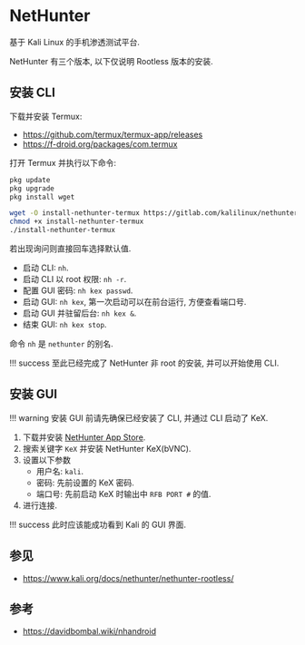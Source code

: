 # NetHunter

基于 Kali Linux 的手机渗透测试平台.  

NetHunter 有三个版本, 以下仅说明 Rootless 版本的安装.  

## 安装 CLI

下载并安装 Termux:  

- <https://github.com/termux/termux-app/releases>
- <https://f-droid.org/packages/com.termux>

打开 Termux 并执行以下命令:  

```sh
pkg update
pkg upgrade
pkg install wget

wget -O install-nethunter-termux https://gitlab.com/kalilinux/nethunter/build-scripts/kali-nethunter-project/raw/master/nethunter-rootless/install-nethunter-termux # short url: https://bit.ly/3bvdkvh
chmod +x install-nethunter-termux
./install-nethunter-termux
```

若出现询问则直接回车选择默认值.  

- 启动 CLI: `nh`.
- 启动 CLI 以 root 权限: `nh -r`.
- 配置 GUI 密码: `nh kex passwd`.
- 启动 GUI: `nh kex`, 第一次启动可以在前台运行, 方便查看端口号.
- 启动 GUI 并驻留后台: `nh kex &`.
- 结束 GUI: `nh kex stop`.

命令 `nh` 是 `nethunter` 的别名.  

!!! success
    至此已经完成了 NetHunter 非 root 的安装, 并可以开始使用 CLI.  

## 安装 GUI

!!! warning
    安装 GUI 前请先确保已经安装了 CLI, 并通过 CLI 启动了 KeX.  

1. 下载并安装 [NetHunter App Store](https://store.nethunter.com/).  
2. 搜索关键字 `KeX` 并安装 NetHunter KeX(bVNC).  
3. 设置以下参数
    - 用户名: `kali`.
    - 密码: 先前设置的 KeX 密码.
    - 端口号: 先前启动 KeX 时输出中 `RFB PORT #` 的值.
4. 进行连接.

!!! success
    此时应该能成功看到 Kali 的 GUI 界面.  

## 参见

- <https://www.kali.org/docs/nethunter/nethunter-rootless/>

## 参考

- <https://davidbombal.wiki/nhandroid>
